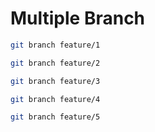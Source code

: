 # Multiple Branch

```bash
git branch feature/1
```

```bash
git branch feature/2
```

```bash
git branch feature/3
```

```bash
git branch feature/4
```

```bash
git branch feature/5
```
